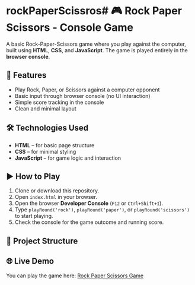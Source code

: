# rockPaperScissros# 🎮 Rock Paper Scissors - Console Game

A basic Rock-Paper-Scissors game where you play against the computer, built using **HTML**, **CSS**, and **JavaScript**. The game is played entirely in the **browser console**.

## 📌 Features

- Play Rock, Paper, or Scissors against a computer opponent
- Basic input through browser console (no UI interaction)
- Simple score tracking in the console
- Clean and minimal layout

## 🛠️ Technologies Used

- **HTML** – for basic page structure
- **CSS** – for minimal styling
- **JavaScript** – for game logic and interaction

## ▶️ How to Play

1. Clone or download this repository.
2. Open `index.html` in your browser.
3. Open the browser **Developer Console** (`F12` or `Ctrl+Shift+I`).
4. Type `playRound('rock')`, `playRound('paper')`, or `playRound('scissors')` to start playing.
5. Check the console for the game outcome and running score.

## 📂 Project Structure

## 🌐 Live Demo

You can play the game here: [Rock Paper Scissors Game](https://mohammed-mehdi-saibat.github.io/rockPaperScissros/)
